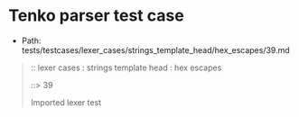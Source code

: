 # Tenko parser test case

- Path: tests/testcases/lexer_cases/strings_template_head/hex_escapes/39.md

> :: lexer cases : strings template head : hex escapes
>
> ::> 39
>
> Imported lexer test
>
> <template head> incomplete hex at eol/eof

## FAIL

## Input

`````js
`\xe
`````

## Output

_Note: the whole output block is auto-generated. Manual changes will be overwritten!_

Below follow outputs in four parsing modes: sloppy mode, strict mode script goal, module goal, web compat mode (always sloppy).

Note that the output parts are auto-generated by the test runner to reflect actual result.

### Sloppy mode

Parsed with script goal and as if the code did not start with strict mode header.

`````
throws: Lexer error!
    Not enough of input left to create valid hex escape

start@1:0, error@1:0
╔══╦════════════════
 1 ║ `\xe
   ║ ^^^^------- error
╚══╩════════════════

`````

### Strict mode

Parsed with script goal but as if it was starting with `"use strict"` at the top.

_Output same as sloppy mode._

### Module goal

Parsed with the module goal.

_Output same as sloppy mode._

### Web compat mode

Parsed in sloppy script mode but with the web compat flag enabled.

_Output same as sloppy mode._
